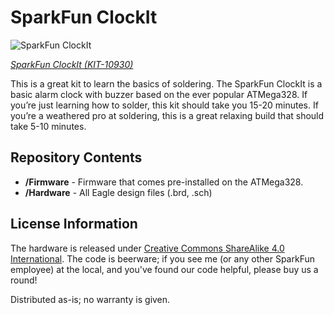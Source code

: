 SparkFun ClockIt
================

![SparkFun ClockIt](https://cdn.sparkfun.com//assets/parts/6/0/8/3/10930-11.jpg)

[*SparkFun ClockIt (KIT-10930)*](https://www.sparkfun.com/products/10930)

This is a great kit to learn the basics of soldering. The SparkFun ClockIt is a basic alarm clock with buzzer based on the ever popular ATMega328. 
If you’re just learning how to solder, this kit should take you 15-20 minutes. 
If you’re a weathered pro at soldering, this is a great relaxing build that should take 5-10 minutes.

Repository Contents
-------------------
* **/Firmware** - Firmware that comes pre-installed on the ATMega328. 
* **/Hardware** - All Eagle design files (.brd, .sch)


License Information
-------------------
The hardware is released under [Creative Commons ShareAlike 4.0 International](https://creativecommons.org/licenses/by-sa/4.0/).
The code is beerware; if you see me (or any other SparkFun employee) at the local, and you've found our code helpful, please buy us a round!

Distributed as-is; no warranty is given.
